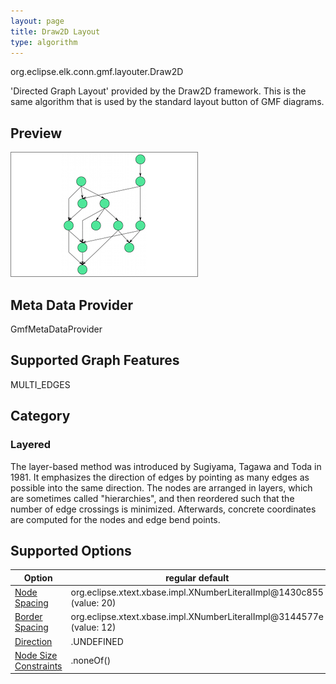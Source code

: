 ```yaml
---
layout: page
title: Draw2D Layout
type: algorithm
---
```

org.eclipse.elk.conn.gmf.layouter.Draw2D

'Directed Graph Layout' provided by the Draw2D framework. This is the same algorithm that is used by the standard layout button of GMF diagrams.

## Preview
![](images/draw2d.png)

## Meta Data Provider
GmfMetaDataProvider

## Supported Graph Features
MULTI_EDGES

## Category
### Layered
The layer-based method was introduced by Sugiyama, Tagawa and Toda in 1981. It emphasizes the direction of edges by pointing as many edges as possible into the same direction. The nodes are arranged in layers, which are sometimes called "hierarchies", and then reordered such that the number of edge crossings is minimized. Afterwards, concrete coordinates are computed for the nodes and edge bend points.

## Supported Options

Option | regular default | algorithm default
----|----|----
[Node Spacing](org-eclipse-elk-spacing-node) | org.eclipse.xtext.xbase.impl.XNumberLiteralImpl@1430c855 (value: 20) | org.eclipse.xtext.xbase.impl.XNumberLiteralImpl@53c39dc8 (value: 16)
[Border Spacing](org-eclipse-elk-spacing-border) | org.eclipse.xtext.xbase.impl.XNumberLiteralImpl@3144577e (value: 12) | org.eclipse.xtext.xbase.impl.XNumberLiteralImpl@11cb667e (value: 16)
[Direction](org-eclipse-elk-direction) | <XFeatureCallImplCustom>.UNDEFINED | <XFeatureCallImplCustom>.RIGHT
[Node Size Constraints](org-eclipse-elk-nodeSize-constraints) | <XFeatureCallImplCustom>.noneOf(<XFeatureCallImplCustom>) | 

